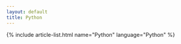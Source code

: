 ```yaml
---
layout: default
title: Python
---
```


{% include article-list.html name="Python" language="Python" %}
